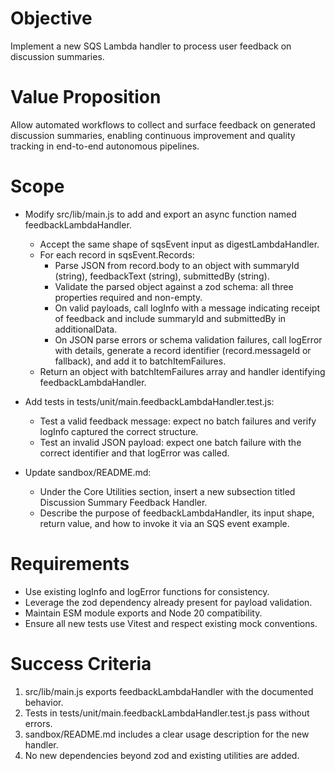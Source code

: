 # Objective

Implement a new SQS Lambda handler to process user feedback on discussion summaries.

# Value Proposition

Allow automated workflows to collect and surface feedback on generated discussion summaries, enabling continuous improvement and quality tracking in end-to-end autonomous pipelines.

# Scope

- Modify src/lib/main.js to add and export an async function named feedbackLambdaHandler.
  - Accept the same shape of sqsEvent input as digestLambdaHandler.
  - For each record in sqsEvent.Records:
    - Parse JSON from record.body to an object with summaryId (string), feedbackText (string), submittedBy (string).
    - Validate the parsed object against a zod schema: all three properties required and non-empty.
    - On valid payloads, call logInfo with a message indicating receipt of feedback and include summaryId and submittedBy in additionalData.
    - On JSON parse errors or schema validation failures, call logError with details, generate a record identifier (record.messageId or fallback), and add it to batchItemFailures.
  - Return an object with batchItemFailures array and handler identifying feedbackLambdaHandler.

- Add tests in tests/unit/main.feedbackLambdaHandler.test.js:
  - Test a valid feedback message: expect no batch failures and verify logInfo captured the correct structure.
  - Test an invalid JSON payload: expect one batch failure with the correct identifier and that logError was called.

- Update sandbox/README.md:
  - Under the Core Utilities section, insert a new subsection titled Discussion Summary Feedback Handler.
  - Describe the purpose of feedbackLambdaHandler, its input shape, return value, and how to invoke it via an SQS event example.

# Requirements

- Use existing logInfo and logError functions for consistency.
- Leverage the zod dependency already present for payload validation.
- Maintain ESM module exports and Node 20 compatibility.
- Ensure all new tests use Vitest and respect existing mock conventions.

# Success Criteria

1. src/lib/main.js exports feedbackLambdaHandler with the documented behavior.
2. Tests in tests/unit/main.feedbackLambdaHandler.test.js pass without errors.
3. sandbox/README.md includes a clear usage description for the new handler.
4. No new dependencies beyond zod and existing utilities are added.